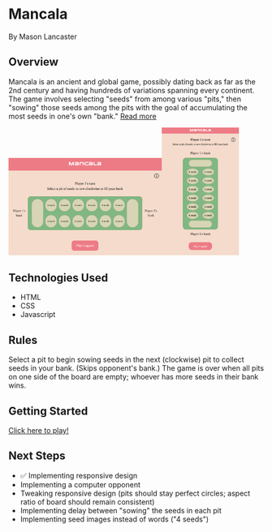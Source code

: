 # Mancala
By Mason Lancaster

## Overview
Mancala is an ancient and global game, possibly dating back as far as the 2nd century and having hundreds of variations spanning every continent. The game involves selecting "seeds" from among various "pits," then "sowing" those seeds among the pits with the goal of accumulating the most seeds in one's own "bank." <a href = "https://en.wikipedia.org/wiki/Mancala" target="_blank">Read more</a><br>

<img style = "width: 60%;" title="Screenshot horizontal" alt="screenshot_horiz" src="/Screenshot_horizontal.png"><img style = "width: 30%; align-self: right;" title="Screenshot vertical" alt="screenshot_vert" src="/Screenshot_vertical.png">

## Technologies Used
- HTML
- CSS
- Javascript

## Rules
Select a pit to begin sowing seeds in the next (clockwise) pit to collect seeds in your bank. (Skips opponent's bank.) The game is over when all pits on one side of the board are empty; whoever has more seeds in their bank wins.

## Getting Started
<a href = "https://masomaster.github.io/mancala/" target="_blank">Click here to play!</a>

## Next Steps
- ✅ Implementing responsive design
- Implementing a computer opponent
- Tweaking responsive design (pits should stay perfect circles; aspect ratio of board should remain consistent)
- Implementing delay between "sowing" the seeds in each pit
- Implementing seed images instead of words ("4 seeds")
